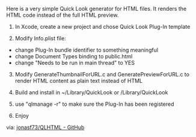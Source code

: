 Here is a very simple Quick Look generator for HTML files. It renders the HTML
code instead of the full HTML preview.

1) In Xcode, create a new project and chose Quick Look Plug-In template

2) Modify Info.plist file:

- change Plug-In bundle identifier to something meaningful
- change Document Types binding to public.html
- change "Needs to be run in main thread" to YES

3) Modify GenerateThumbnailForURL.c and GeneratePreviewForURL.c to render HTML
   content as plain text instead of HTML

4) Build and install in ~/Library/QuickLook or /Library/QuickLook

5) use "qlmanage -r" to make sure the Plug-In has been registered

6) Enjoy

via: <a href="https://github.com/jonasf73/QLHTML" title="jonasf73/QLHTML - GitHub" rel="nofollow" class="under_line">jonasf73/QLHTML - GitHub</a>
